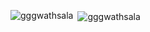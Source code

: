

<p align="left">
</p>

<p><img align="left" src="https://github-readme-stats.vercel.app/api/top-langs?username=gggwathsala&show_icons=true&locale=en&layout=compact" alt="gggwathsala" /></p>

<p>&nbsp;<img align="center" src="https://github-readme-stats.vercel.app/api?username=gggwathsala&show_icons=true&locale=en" alt="gggwathsala" /></p>

